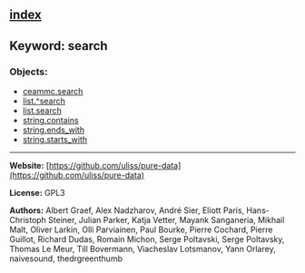 [index](../index.html)
---

## Keyword: search

### Objects:
* [ceammc.search](../ceammc.search.html)
* [list.^search](../list.^search.html)
* [list.search](../list.search.html)
* [string.contains](../string.contains.html)
* [string.ends_with](../string.ends_with.html)
* [string.starts_with](../string.starts_with.html)

---
**Website:** [https://github.com/uliss/pure-data](https://github.com/uliss/pure-data)

**License:** GPL3

**Authors:** Albert Graef, Alex Nadzharov, André Sier, Eliott Paris, Hans-Christoph Steiner, Julian Parker, Katja Vetter, Mayank Sanganeria, Mikhail Malt, Oliver Larkin, Olli Parviainen, Paul Bourke, Pierre Cochard, Pierre Guillot, Richard Dudas, Romain Michon, Serge Poltavski, Serge Poltavsky, Thomas Le Meur, Till Bovermann, Viacheslav Lotsmanov, Yann Orlarey, naivesound, thedrgreenthumb
